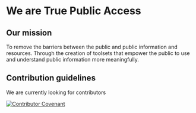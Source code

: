 # We are True Public Access

## Our mission
To remove the barriers between the public and public information and resources. Through the creation of toolsets that empower the public to use and understand public information more meaningfully.
## Contribution guidelines 
We are currently looking for contributors

[![Contributor Covenant](https://img.shields.io/badge/Contributor%20Covenant-2.1-4baaaa.svg)](code_of_conduct.md)
<!--
## Useful resources 
